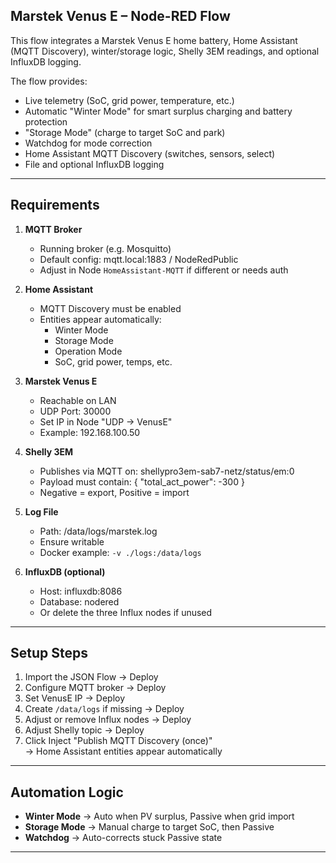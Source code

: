 ## Marstek Venus E – Node-RED Flow

This flow integrates a Marstek Venus E home battery, Home Assistant (MQTT Discovery), winter/storage logic, Shelly 3EM readings, and optional InfluxDB logging.

The flow provides:
- Live telemetry (SoC, grid power, temperature, etc.)
- Automatic "Winter Mode" for smart surplus charging and battery protection
- "Storage Mode" (charge to target SoC and park)
- Watchdog for mode correction
- Home Assistant MQTT Discovery (switches, sensors, select)
- File and optional InfluxDB logging

---

## Requirements

1. **MQTT Broker**
   - Running broker (e.g. Mosquitto)
   - Default config: mqtt.local:1883 / NodeRedPublic
   - Adjust in Node `HomeAssistant-MQTT` if different or needs auth

2. **Home Assistant**
   - MQTT Discovery must be enabled
   - Entities appear automatically:
     - Winter Mode
     - Storage Mode
     - Operation Mode
     - SoC, grid power, temps, etc.

3. **Marstek Venus E**
   - Reachable on LAN
   - UDP Port: 30000
   - Set IP in Node "UDP → VenusE"
   - Example: 192.168.100.50

4. **Shelly 3EM**
   - Publishes via MQTT on:
     shellypro3em-sab7-netz/status/em:0
   - Payload must contain:
     { "total_act_power": -300 }
   - Negative = export, Positive = import

5. **Log File**
   - Path: /data/logs/marstek.log
   - Ensure writable
   - Docker example: `-v ./logs:/data/logs`

6. **InfluxDB (optional)**
   - Host: influxdb:8086
   - Database: nodered
   - Or delete the three Influx nodes if unused

---

## Setup Steps

1. Import the JSON Flow → Deploy  
2. Configure MQTT broker → Deploy  
3. Set VenusE IP → Deploy  
4. Create `/data/logs` if missing → Deploy  
5. Adjust or remove Influx nodes → Deploy  
6. Adjust Shelly topic → Deploy  
7. Click Inject "Publish MQTT Discovery (once)"  
   → Home Assistant entities appear automatically

---

## Automation Logic

- **Winter Mode** → Auto when PV surplus, Passive when grid import  
- **Storage Mode** → Manual charge to target SoC, then Passive  
- **Watchdog** → Auto-corrects stuck Passive state

---
